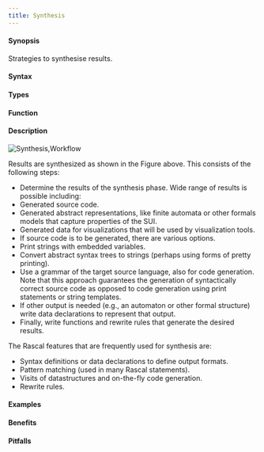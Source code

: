 ```yaml
---
title: Synthesis
---
```


#### Synopsis

Strategies to synthesise results.

#### Syntax

#### Types

#### Function

#### Description

![Synthesis,Workflow]((define-synthesis.png))

Results are synthesized as shown in the Figure above. This consists of the following steps:

*  Determine the results of the synthesis phase. Wide range of results is possible including:
  * Generated source code.
  * Generated abstract representations, like finite automata or other formals models that capture properties of the SUI.
  * Generated data for visualizations that will be used by visualization tools. 
*  If source code is to be generated, there are various options.
  * Print strings with embedded variables.
  * Convert abstract syntax trees to strings (perhaps using forms of pretty printing).
  * Use a grammar of the target source language, also for code generation. 
      Note that this approach guarantees the generation of syntactically correct source code as opposed to code 
      generation using print statements or string templates.
*  If other output is needed (e.g., an automaton or other formal structure) write data declarations to represent that output.
*  Finally, write functions and rewrite rules that generate the desired results.

The Rascal features that are frequently used for synthesis are:
*  Syntax definitions or data declarations to define output formats.
*  Pattern matching (used in many Rascal statements).
*  Visits of datastructures and on-the-fly code generation.
*  Rewrite rules.

#### Examples

#### Benefits

#### Pitfalls

